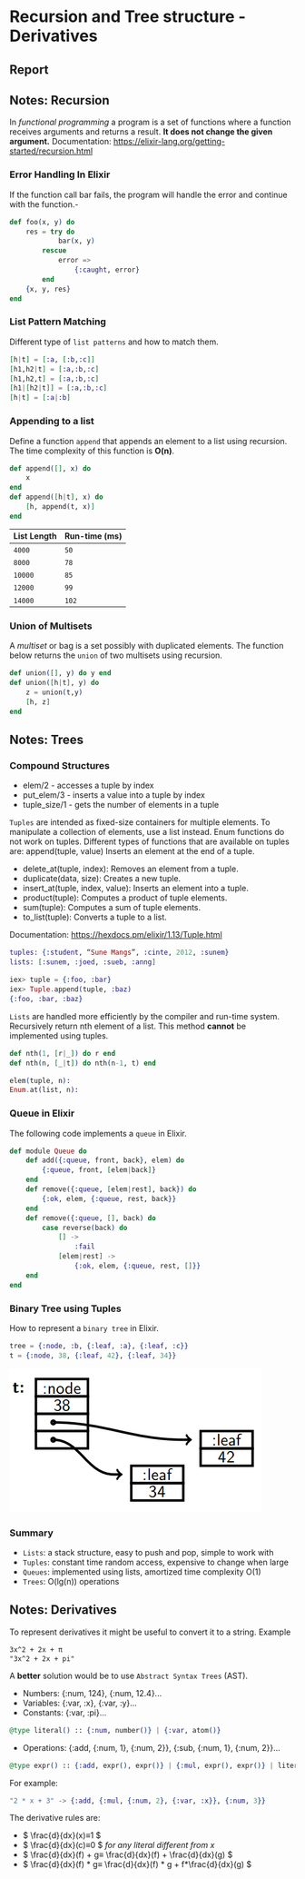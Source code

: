 # Recursion and Tree structure - Derivatives

## Report

## Notes: Recursion
In *functional programming* a program is a set of functions where a function receives arguments and returns a result. **It does not change the given argument.** Documentation: https://elixir-lang.org/getting-started/recursion.html

### Error Handling In Elixir
If the function call bar fails, the program will handle the error and continue
with the function.-

```elixir
def foo(x, y) do
    res = try do
            bar(x, y)
        rescue
            error => 
                {:caught, error}
        end
    {x, y, res}
end
```

### List Pattern Matching
Different type of `list patterns` and how to match them.

```elixir	
[h|t] = [:a, [:b,:c]]
[h1,h2|t] = [:a,:b,:c]
[h1,h2,t] = [:a,:b,:c]
[h1|[h2|t]] = [:a,:b,:c]
[h|t] = [:a|:b]
```

### Appending to a list
Define a function `append` that appends an element to a list using recursion. The time complexity of this function is **O(n)**.

```elixir
def append([], x) do
    x
end
def append([h|t], x) do
    [h, append(t, x)]
end
```

| **List Length** | **Run-time (ms)** |
| :--- | :--- |
| `4000` | `50` |
| `8000` | `78` |
| `10000` | `85` |
| `12000` | `99` |
| `14000` | `102` |

### Union of Multisets
A *multiset* or bag is a set possibly with duplicated elements. The function below returns the `union` of two multisets using recursion.
```elixir
def union([], y) do y end
def union([h|t], y) do
    z = union(t,y)
    [h, z]
end
```

## Notes: Trees
### Compound Structures
- elem/2 - accesses a tuple by index
- put_elem/3 - inserts a value into a tuple by index
- tuple_size/1 - gets the number of elements in a tuple

`Tuples` are intended as fixed-size containers for multiple elements. To manipulate a collection of elements, use a list instead. Enum functions do not work on tuples. Different types of functions that are available on tuples are:
append(tuple, value)
Inserts an element at the end of a tuple.

- delete_at(tuple, index):
Removes an element from a tuple.
- duplicate(data, size): 
Creates a new tuple.
- insert_at(tuple, index, value):
Inserts an element into a tuple.
- product(tuple):
Computes a product of tuple elements.
- sum(tuple):
Computes a sum of tuple elements.
- to_list(tuple):
Converts a tuple to a list.

Documentation: https://hexdocs.pm/elixir/1.13/Tuple.html

```elixir	
tuples: {:student, “Sune Mangs”, :cinte, 2012, :sunem}
lists: [:sunem, :joed, :sueb, :anng]
```
```elixir
iex> tuple = {:foo, :bar}
iex> Tuple.append(tuple, :baz)
{:foo, :bar, :baz}
```

`Lists` are handled more efficiently by the compiler and run-time system.
Recursively return nth element of a list. This method **cannot** be implemented using tuples.

```elixir
def nth(1, [r|_]) do r end
def nth(n, [_|t]) do nth(n-1, t) end
```

```elixir
elem(tuple, n):
Enum.at(list, n):
```

### Queue in Elixir
The following code implements a `queue` in Elixir.

```elixir
def module Queue do
    def add({:queue, front, back}, elem) do
        {:queue, front, [elem|back]}
    end
    def remove({:queue, [elem|rest], back}) do
        {:ok, elem, {:queue, rest, back}}
    end
    def remove({:queue, [], back) do
        case reverse(back) do
            [] ->
                :fail
            [elem|rest] ->
                {:ok, elem, {:queue, rest, []}}
    end
end
```

### Binary Tree using Tuples
How to represent a `binary tree` in Elixir.
```elixir
tree = {:node, :b, {:leaf, :a}, {:leaf, :c}}
t = {:node, 38, {:leaf, 42}, {:leaf, 34}}
```

![Trees](/Images/Lecture%20Trees.png)


### Summary
- `Lists`: a stack structure, easy to push and pop, simple to work with
- `Tuples`: constant time random access, expensive to change when large
- `Queues`: implemented using lists, amortized time complexity O(1)
- `Trees`: O(lg(n)) operations

## Notes: Derivatives
To represent derivatives it might be useful to convert it to a string.
Example
```text
3x^2 + 2x + π
"3x^2 + 2x + pi"
```
A **better** solution would be to use `Abstract Syntax Trees` (AST).

- Numbers: {:num, 124}, {:num, 12.4}...
- Variables: {:var, :x}, {:var, :y}...
- Constants: {:var, :pi}...

```elixir
@type literal() :: {:num, number()} | {:var, atom()}
```

- Operations: {:add, {:num, 1}, {:num, 2}}, {:sub, {:num, 1}, {:num, 2}}...
```elixir
@type expr() :: {:add, expr(), expr()} | {:mul, expr(), expr()} | literal()
```

For example:
```elixir
"2 * x + 3" -> {:add, {:mul, {:num, 2}, {:var, :x}}, {:num, 3}}
```

The derivative rules are:
- $ \frac{d}{dx}(x)≡1 $
- $ \frac{d}{dx}(c)≡0 $ *for any literal different from x*
- $ \frac{d}{dx}(f) + g≡ \frac{d}{dx}(f) + \frac{d}{dx}(g) $
- $ \frac{d}{dx}(f) * g≡ \frac{d}{dx}(f) * g + f*\frac{d}{dx}(g) $
